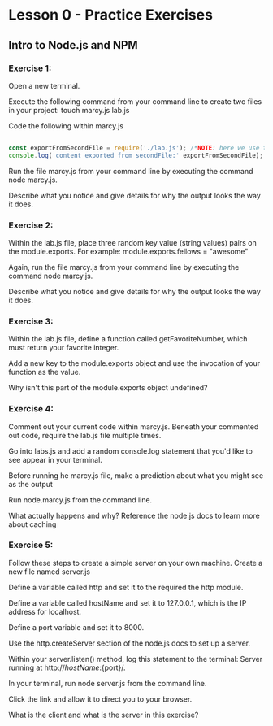 # Lesson 0 - Practice Exercises
## Intro to Node.js and NPM

### Exercise 1:
Open a new terminal.

Execute the following command from your command line to create two files in your project: touch marcy.js lab.js

Code the following within marcy.js

```javascript

const exportFromSecondFile = require('./lab.js'); /*NOTE: here we use the relative path*/
console.log('content exported from secondFile:' exportFromSecondFile);
```
Run the file marcy.js from your command line by executing the command node marcy.js.

Describe what you notice and give details for why the output looks the way it does.

### Exercise 2:
Within the lab.js file, place three random key value (string values) pairs on the module.exports. For example: module.exports.fellows = "awesome"

Again, run the file marcy.js from your command line by executing the command node marcy.js.

Describe what you notice and give details for why the output looks the way it does.

### Exercise 3:
Within the lab.js file, define a function called getFavoriteNumber, which must return your favorite integer.

Add a new key to the module.exports object and use the invocation of your function as the value.

Why isn't this part of the module.exports object undefined?

### Exercise 4:
Comment out your current code within marcy.js. Beneath your commented out code, require the lab.js file multiple times.

Go into labs.js and add a random console.log statement that you'd like to see appear in your terminal.

Before running he marcy.js file, make a prediction about what you might see as the output

Run node.marcy.js from the command line.

What actually happens and why? Reference the node.js docs to learn more about caching

### Exercise 5:
Follow these steps to create a simple server on your own machine. Create a new file named server.js

Define a variable called http and set it to the required the http module.

Define a variable called hostName and set it to 127.0.0.1, which is the IP address for localhost.

Define a port variable and set it to 8000.

Use the http.createServer section of the node.js docs to set up a server.

Within your server.listen() method, log this statement to the terminal: Server running at http://${hostName}:${port}/.

In your terminal, run node server.js from the command line.

Click the link and allow it to direct you to your browser.

What is the client and what is the server in this exercise?